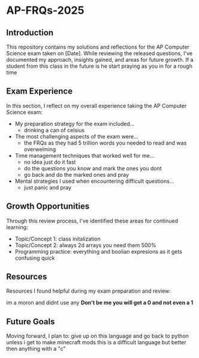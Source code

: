 # AP-FRQs-2025

## Introduction
This repository contains my solutions and reflections for the AP Computer Science exam taken on [Date]. While reviewing the released questions, I've documented my approach, insights gained, and areas for future growth.
If a student from this class in the future is he start praying as you in for a rough time
## Exam Experience
In this section, I reflect on my overall experience taking the AP Computer Science exam:

- My preparation strategy for the exam included...
  - drinking a can of celsius   
- The most challenging aspects of the exam were...
  - the FRQs as they had 5 trillion words you needed to read and was overwelming
- Time management techniques that worked well for me...
  - no idea just do it fast
  - do the questions you know and mark the ones you dont
  - go back and do the marked ones and pray
- Mental strategies I used when encountering difficult questions...
  - just panic and pray

## Growth Opportunities
Through this review process, I've identified these areas for continued learning:

- Topic/Concept 1: class initalization
- Topic/Concept 2: always 2d arrays you need them 500%
- Programming practice: everything and boolian expresions as it gets confusing quick

## Resources
Resources I found helpful during my exam preparation and review:

im a moron and didnt use any **Don't be me you will get a 0 and not even a 1**

## Future Goals
Moving forward, I plan to:
  give up on this language and go back to python unless i get to make minecraft mods this is a difficult language but better then anything with a "c"
